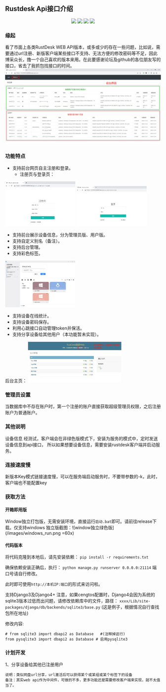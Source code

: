 ## Rustdesk Api接口介绍
<p align="center">
    <img src ="https://img.shields.io/badge/version-1.0.0-blueviolet.svg"/>
    <img src ="https://img.shields.io/badge/platform-windows|linux-green.svg"/>
    <img src ="https://img.shields.io/badge/python-3.7|3.8|3.9|3.10|3.11-blue.svg" />
    <img src ="https://img.shields.io/badge/Django-3.2+|4.x-yelow.svg" />
</p>

### 缘起
看了市面上各类RustDesk WEB API版本，或多或少的存在一些问题，比如说，需要通过url注册、新版客户端某些接口不支持、无法方便的修改密码等不足，因此博采众长，撸一个自己喜欢的版本来用。在此要感谢论坛及github的各位朋友写的接口，省去了我抓包找接口的时间。
![主页面](/images/front_main.png)

### 功能特点
 - 支持前台网页自主注册和登录。
   - 注册页与登录页：
  
  <img src="images/front_reg.png" width="45%" />
  <img src="images/front_login.png" width="45%" />
  
 - 支持前台展示设备信息，分为管理员版、用户版。
 - 支持自定义别名（备注）。
 - 支持后台管理。
 - 支持彩色标签。
 
 <img src="images/rust_books.png" width="45%" />
 
 - 支持设备在线统计。
 - 支持设备密码保存。
 - 利用心跳接口自动管理token并保活。
 - 支持分享设备给其他用户（本功能暂未实现）。
 
 后台主页：
<img src="images/admin_main.png" width="60%" />

### 管理员设置
当数据库中不存在账户时，第一个注册的账户直接获取超级管理员权限，之后注册账户为普通账户。

### 其他说明
设备信息
经测试，客户端会在非绿色版模式下，安装为服务的模式中，定时发送设备信息到api接口，
所以如果想要设备信息，需要安装rustdesk客户端并启动服务。

### 连接速度慢
新版本Key模式链接速度慢，可以在服务端启动服务时，不要带参数的-k，此时，客户端也不能配置key



### 获取方法

#### 开箱即用版

  Window独立打包版，无需安装环境，直接运行`启动.bat`即可。请前往release下载。仅支持windows
  独立版截图：![window独立绿色版](/images/windows_run.png =60x)



#### 代码版本

将代码克隆到本地后，请先安装依赖：
`pip install -r requirements.txt`

确保依赖安装正确后，执行：
`python manage.py runserver 0.0.0.0:21114`  端口号请自行修改。

此时即可使用`http://本机IP:端口`的形式来访问啦。

支持Django3及Django4+
注意，如果cengtos配置时，Django4会因为系统的sqlite3版本过低而出问题，请修改依赖库中的文件，路径： 
`xxxx/Lib/site-packages/django/db/backends/sqlite3/base.py` (这是例子，根据情况自行查找包所在地址)


修改内容:
```
# from sqlite3 import dbapi2 as Database   #(注释掉这行)
from pysqlite3 import dbapi2 as Database # 启用pysqlite3
```


### 计划开发

1、分享设备给其他已注册用户

    说明：类似网盘url分享，url激活后可以获得某个或某组或某个标签下的设备
    备注：其实web api作为中间件，可做的不多，更多功能还是需要修改客户端来实现，就不太值当了。